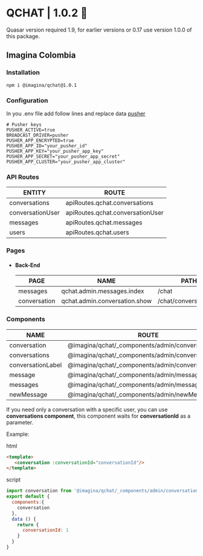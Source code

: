 # QCHAT  | 1.0.2 💬

Quasar version required 1.9, for earlier versions or 0.17 use version 1.0.0 of this package.

## Imagina Colombia

### Installation

`` npm i @imagina/qchat@1.0.1 ``

### Configuration 
In you .env file add follow lines and replace data [pusher](https://pusher.com/)

```dotenv
# Pusher keys
PUSHER_ACTIVE=true
BROADCAST_DRIVER=pusher
PUSHER_APP_ENCRYPTED=true
PUSHER_APP_ID="your_pusher_id"
PUSHER_APP_KEY="your_pusher_app_key"
PUSHER_APP_SECRET="your_pusher_app_secret"
PUSHER_APP_CLUSTER="your_pusher_app_cluster"
```

### API Routes

| ENTITY  | ROUTE |
| ------------- | ------------- |
| conversations | apiRoutes.qchat.conversations |
| conversationUser  | apiRoutes.qchat.conversationUser |
| messages  | apiRoutes.qchat.messages |
| users  | apiRoutes.qchat.users |


### Pages
  
- #### Back-End

   | PAGE | NAME | PATH |
   | ------------- | ------------- | ------------- |
   | messages | qchat.admin.messages.index | /chat |
   | conversation | qchat.admin.conversation.show | /chat/conversation/:id |
  
### Components  

  | NAME | ROUTE |
  | ------------- | ------------- |
  | conversation | @imagina/qchat/_components/admin/conversation |
  | conversations | @imagina/qchat/_components/admin/conversations |
  | conversationLabel | @imagina/qchat/_components/admin/conversationLabel |
  | message | @imagina/qchat/_components/admin/message |
  | messages | @imagina/qchat/_components/admin/messages |
  | newMessage | @imagina/qchat/_components/admin/newMessage |
  
  If you need only a conversation with a specific user, you can use __conversations component__, this component waits for __conversationId__ as a parameter.
  
  Example:
  
  html
  ```html
  <template>
     <conversation :conversationId="conversationId"/>
  </template> 
  ```
  script
  ```js
  import conversation from '@imagina/qchat/_components/admin/conversation'
  export default {
    components:{
      conversation
    },
    data () {
      return {
        conversationId: 1
      }
    }
  }
  ```
  
  
  
